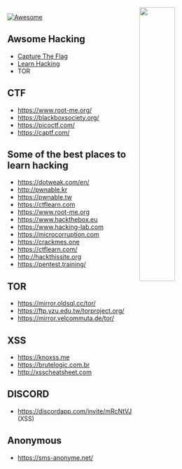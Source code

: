 <img src="https://octodex.github.com/images/privateinvestocat.jpg" align="right" width="40%">

[![Awesome](https://cdn.rawgit.com/sindresorhus/awesome/d7305f38d29fed78fa85652e3a63e154dd8e8829/media/badge.svg)](https://github.com/sindresorhus/awesome)

Awsome Hacking
---

* [Capture The Flag](#ctf)
* [Learn Hacking](#some-of-the-best-places-to-learn-hacking)
* TOR

CTF
----

- https://www.root-me.org/
- https://blackboxsociety.org/
- https://picoctf.com/
- https://captf.com/

Some of the best places to learn hacking
----

- https://dotweak.com/en/
- http://pwnable.kr
- https://pwnable.tw
- https://ctflearn.com
- https://www.root-me.org
- https://www.hackthebox.eu
- https://www.hacking-lab.com
- https://microcorruption.com
- https://crackmes.one
- https://ctflearn.com/
- http://hackthissite.org
- https://pentest.training/

TOR
----

- https://mirror.oldsql.cc/tor/
- https://ftp.yzu.edu.tw/torproject.org/
- https://mirror.velcommuta.de/tor/ 

XSS
----

- https://knoxss.me
- https://brutelogic.com.br
- http://xsscheatsheet.com

DISCORD
----

- https://discordapp.com/invite/mRcNtVJ (XSS)

Anonymous
---

- https://sms-anonyme.net/

